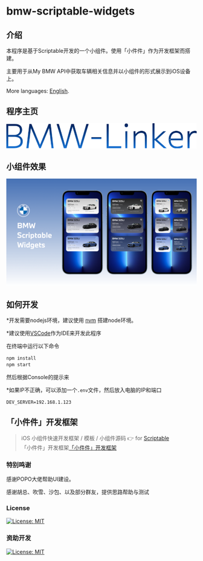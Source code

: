 # bmw-scriptable-widgets

## 介绍
本程序是基于Scriptable开发的一个小组件。使用「小件件」作为开发框架而搭建。

主要用于从My BMW API中获取车辆相关信息并以小组件的形式展示到iOS设备上。

More languages: [English](README.en-us.md).

## 程序主页
[![程序主页](/Publish/images/logo.svg)](https://bmw-linker.com)

## 小组件效果
!["效果图"](/screenshots/sc_1.png?raw=true)

## 如何开发
*开发需要nodejs环境，建议使用 [nvm](https://github.com/nvm-sh/nvm) 搭建node环境。

*建议使用[VSCode](https://code.visualstudio.com/)作为IDE来开发此程序

在终端中运行以下命令
```bash
npm install
npm start
```
然后根据Console的提示来

*如果IP不正确，可以添加一个`.env`文件，然后放入电脑的IP和端口
```
DEV_SERVER=192.168.1.123
```

## 「小件件」开发框架
> iOS 小组件快速开发框架 / 模板 / 小组件源码  👉 for [Scriptable](https://scriptable.app)    
> 「小件件」开发框架[「小件件」开发框架](https://github.com/im3x/Scriptables)


### 特别鸣谢
感谢POPO大佬帮助UI建设。

感谢胡总、吹雪、沙包、以及部分群友，提供思路帮助与测试

### License
[![License: MIT](https://img.shields.io/badge/License-MIT-yellow.svg)](./LICENSE)

### 资助开发
[![License: MIT](https://img.shields.io/static/v1?label=%E8%B5%84%E5%8A%A9%E5%BC%80%E5%8F%91&message=%E5%BE%AE%E4%BF%A1%E8%B5%9E%E8%B5%8F&color=success)](./Publish/images/payment.jpg)
